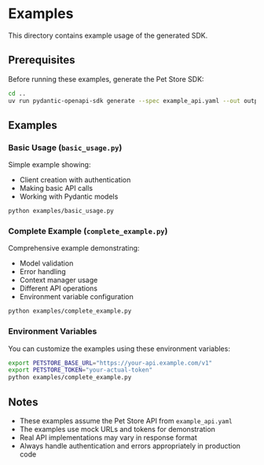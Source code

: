 # Examples

This directory contains example usage of the generated SDK.

## Prerequisites

Before running these examples, generate the Pet Store SDK:

```bash
cd ..
uv run pydantic-openapi-sdk generate --spec example_api.yaml --out output --package petstore
```

## Examples

### Basic Usage (`basic_usage.py`)
Simple example showing:
- Client creation with authentication
- Making basic API calls
- Working with Pydantic models

```bash
python examples/basic_usage.py
```

### Complete Example (`complete_example.py`)
Comprehensive example demonstrating:
- Model validation
- Error handling
- Context manager usage
- Different API operations
- Environment variable configuration

```bash
python examples/complete_example.py
```

### Environment Variables

You can customize the examples using these environment variables:

```bash
export PETSTORE_BASE_URL="https://your-api.example.com/v1"
export PETSTORE_TOKEN="your-actual-token"
python examples/complete_example.py
```

## Notes

- These examples assume the Pet Store API from `example_api.yaml`
- The examples use mock URLs and tokens for demonstration
- Real API implementations may vary in response format
- Always handle authentication and errors appropriately in production code
